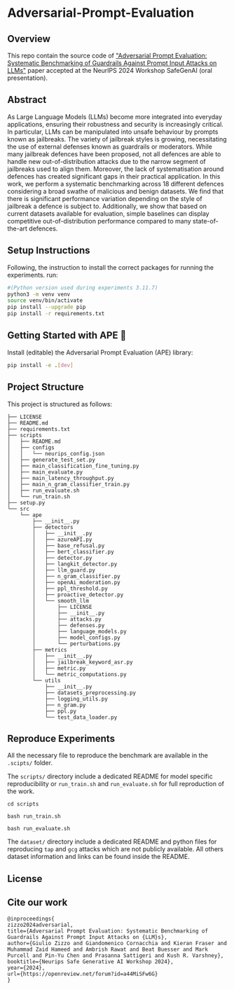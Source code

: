# Adversarial-Prompt-Evaluation

## Overview

This repo contain the source code of ["Adversarial Prompt Evaluation: Systematic
Benchmarking of Guardrails Against Prompt Input
Attacks on LLMs"](https://openreview.net/pdf?id=a44MiSFw6G) paper accepted at the NeurIPS 2024 Workshop SafeGenAI (oral presentation). 

## Abstract

As Large Language Models (LLMs) become more integrated into everyday applications, ensuring their robustness and security is increasingly critical.
In particular, LLMs can be manipulated into unsafe behaviour by prompts known as jailbreaks. The variety of jailbreak styles is growing, necessitating the use of external defenses known as guardrails or moderators. While many jailbreak defences have been proposed, not all defences are able to handle new out-of-distribution attacks due to the narrow segment of jailbreaks used to align them.
Moreover, the lack of systematisation around defences has created significant gaps in their practical application.
In this work, we perform a systematic benchmarking across 18 different defences considering a broad swathe of malicious and benign datasets.
We find that there is significant performance variation depending on the style of jailbreak a defence is subject to.
Additionally, we show that based on current datasets available for evaluation, simple baselines can display competitive out-of-distribution performance compared to many state-of-the-art defences.


## Setup Instructions

Following, the instruction to install the correct packages for running the experiments. run:
```bash
#(Python version used during experiments 3.11.7)
python3 -m venv venv
source venv/bin/activate
pip install --upgrade pip
pip install -r requirements.txt
```

## Getting Started with APE 🦍
Install (editable) the Adversarial Prompt Evaluation (APE) library:
```bash
pip install -e .[dev]
```

## Project Structure
This project is structured as follows:

```
├── LICENSE
├── README.md
├── requirements.txt
├── scripts
│   ├── README.md
│   ├── configs
│   │   └── neurips_config.json
│   ├── generate_test_set.py
│   ├── main_classification_fine_tuning.py
│   ├── main_evaluate.py
│   ├── main_latency_throughput.py
│   ├── main_n_gram_classifier_train.py
│   ├── run_evaluate.sh
│   └── run_train.sh
├── setup.py
└── src
    └── ape
        ├── __init__.py
        ├── detectors
        │   ├── __init__.py
        │   ├── azureAPI.py
        │   ├── base_refusal.py
        │   ├── bert_classifier.py
        │   ├── detector.py
        │   ├── langkit_detector.py
        │   ├── llm_guard.py
        │   ├── n_gram_classifier.py
        │   ├── openAi_moderation.py
        │   ├── ppl_threshold.py
        │   ├── proactive_detector.py
        │   └── smooth_llm
        │       ├── LICENSE
        │       ├── __init__.py
        │       ├── attacks.py
        │       ├── defenses.py
        │       ├── language_models.py
        │       ├── model_configs.py
        │       └── perturbations.py
        ├── metrics
        │   ├── __init__.py
        │   ├── jailbreak_keyword_asr.py
        │   ├── metric.py
        │   └── metric_computations.py
        └── utils
            ├── __init__.py
            ├── datasets_preprocessing.py
            ├── logging_utils.py
            ├── n_gram.py
            ├── ppl.py
            └── test_data_loader.py

```

## Reproduce Experiments

All the necessary file to reproduce the benchmark are available in the `.scipts/` folder.

The `scripts/` directory include a dedicated README for model specific reproducibility or `run_train.sh` and `run_evaluate.sh` for full reproduction of the work.

```
cd scripts

bash run_train.sh

bash run_evaluate.sh
```


The `dataset/` directory include a dedicated README and python files for reproducing `tap` and `gcg` attacks which are not publicly available. All others dataset information and links can be found inside the README.

## License


## Cite our work

```
@inproceedings{
zizzo2024adversarial,
title={Adversarial Prompt Evaluation: Systematic Benchmarking of Guardrails Against Prompt Input Attacks on {LLM}s},
author={Giulio Zizzo and Giandomenico Cornacchia and Kieran Fraser and Muhammad Zaid Hameed and Ambrish Rawat and Beat Buesser and Mark Purcell and Pin-Yu Chen and Prasanna Sattigeri and Kush R. Varshney},
booktitle={Neurips Safe Generative AI Workshop 2024},
year={2024},
url={https://openreview.net/forum?id=a44MiSFw6G}
}
```

